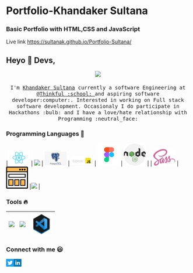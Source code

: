 
# Portfolio-Khandaker Sultana
  
  ### Basic Portfolio with HTML,CSS and JavaScript

Live link
https://sultanak.github.io/Portfolio-Sultana/

## Heyo :wave: Devs, 

<p align="center">
  <img src="https://raw.githubusercontent.com/coderjojo/coderjojo/master/img/github.gif" width=100>
  <br><br>
  <samp>
    I'm <a href="https://sultanak.github.io/Portfolio-Sultana/">Khandaker Sultana</a> currently a software Engineering at <a href="https://www.thinkful.com/">@Thinkful :school: </a> and aspiring software developer:computer:. Interested in working on Full stack software development. Occasionaly I do participate in Hackathons :bulb: and I have a love/hate relationship with Programming :neutral_face:
  </samp>
</p>

### Programming Languages  :rocket:
|<img src="https://github.com/SultanaK/Portfolio-Sultana/blob/master/img/react.png" width=60> | <img src="https://raw.githubusercontent.com/coderjojo/coderjojo/master/img/js.png" width=60> | <img src="https://github.com/SultanaK/Portfolio-Sultana/blob/master/img/psql.png" width=60> | <img src="https://github.com/SultanaK/Portfolio-Sultana/blob/master/img/express.png" width=60> | <img src="https://github.com/SultanaK/Portfolio-Sultana/blob/master/img/figma.png" width=60> | <img src="https://github.com/SultanaK/Portfolio-Sultana/blob/master/img/node.png" width=60> | | <img src="https://github.com/SultanaK/Portfolio-Sultana/blob/master/img/sass.png" width=60> | <img src="https://github.com/SultanaK/Portfolio-Sultana/blob/master/img/wireframe.png" width=60> |<img src="https://github.com/SultanaK/Portfolio-Sultana/blob/master/img/python.png" width=60> |



### Tools :fire:
|<img src="https://raw.githubusercontent.com/coderjojo/coderjojo/master/img/vim.png" width=60> | <img src="https://raw.githubusercontent.com/coderjojo/coderjojo/master/img/github.svg" width=60> | <img src="https://github.com/SultanaK/Portfolio-Sultana/blob/master/img/vsCode.png" width=60> |
|:---:|:---:|:---:|

### Connect with me :smiley:
<a href="https://twitter.com/Sultana_R_K">
  <img align="left" alt="Khandaker sultana Twitter" width="21px" src="https://raw.githubusercontent.com/edent/SuperTinyIcons/099dc12b59179d07d534069bc8551718f786d91a/images/svg/twitter.svg" />
</a>
<a href="https://www.linkedin.com/in/khandaker-sultana/">
  <img align="left" alt="Vedant Jajoo Linkdin" width="21px" src="https://raw.githubusercontent.com/edent/SuperTinyIcons/099dc12b59179d07d534069bc8551718f786d91a/images/svg/linkedin.svg" />
</a>

<br/><br/>




